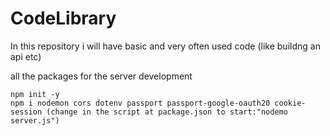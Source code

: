 # CodeLibrary
In this repository i will have basic and very often used code (like buildng an api etc)

all the packages for the server development
```
npm init -y
npm i nodemon cors dotenv passport passport-google-oauth20 cookie-session (change in the script at package.json to start:"nodemo server.js")
```
